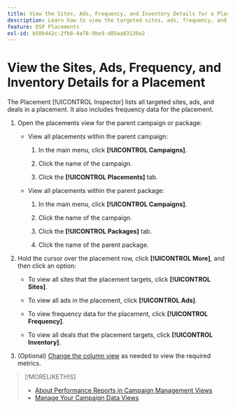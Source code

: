 ```yaml
---
title: View the Sites, Ads, Frequency, and Inventory Details for a Placement
description: Learn how to view the targeted sites, ads, frequency, and inventory data for a placement.
feature: DSP Placements
exl-id: b58b442c-2fb8-4a78-9be9-d85aa83136e2
---
```

# View the Sites, Ads, Frequency, and Inventory Details for a Placement

The Placement [!UICONTROL Inspector] lists all targeted sites, ads, and deals in a placement. It also includes frequency data for the placement.

1. Open the placements view for the parent campaign or package:

    * View all placements within the parent campaign:

        1. In the main menu, click **[!UICONTROL Campaigns]**.

        1. Click the name of the campaign.

        1. Click the **[!UICONTROL Placements]** tab.

    * View all placements within the parent package:

        1. In the main menu, click **[!UICONTROL Campaigns]**.

        1. Click the name of the campaign.

        1. Click the **[!UICONTROL Packages]** tab.

        1. Click the name of the parent package.

1. Hold the cursor over the placement row, click **[!UICONTROL More]**, and then click an option:

    * To view all sites that the placement targets, click **[!UICONTROL Sites]**.

    * To view all ads in the placement, click **[!UICONTROL Ads]**.

    * To view frequency data for the placement, click **[!UICONTROL Frequency]**.

    * To view all deals that the placement targets, click **[!UICONTROL Inventory]**.

1. (Optional) [Change the column view](campaign-data-views-manage.md#column-view-change) as needed to view the required metrics.

>[!MORELIKETHIS]
>
>* [About Performance Reports in Campaign Management Views](campaign-reports-about.md)
>* [Manage Your Campaign Data Views](campaign-data-views-manage.md)
